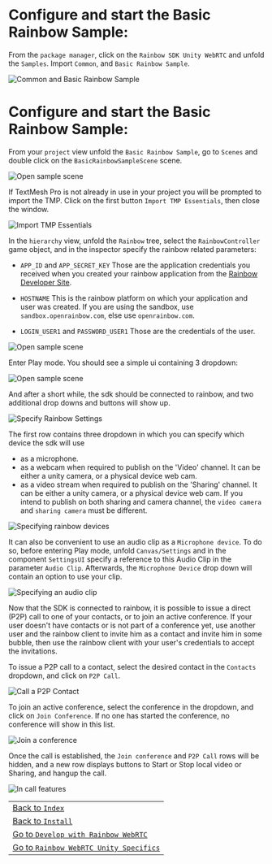 # Configure and start the Basic Rainbow Sample:
From the `package manager`, click on the `Rainbow SDK Unity WebRTC` and unfold the `Samples`.
Import `Common`, and `Basic Rainbow Sample`.

![Common and Basic Rainbow Sample](../images/sample01import.png)

# Configure and start the Basic Rainbow Sample:

From your `project` view unfold the  `Basic Rainbow Sample`, go to `Scenes` and double click on the `BasicRainbowSampleScene` scene.

![Open sample scene](../images/sample0101.png)
 
If TextMesh Pro is not already in use in your project you will be prompted to import the TMP. 
Click on the first button `Import TMP Essentials`, then close the window.

![Import TMP Essentials](../images/sample02.png)

In the `hierarchy` view, unfold the `Rainbow` tree, select the `RainbowController` game object, and in the inspector specify the rainbow related parameters:
+ `APP_ID` and `APP_SECRET_KEY`
Those are the application credentials you received when you created your rainbow application from the [Rainbow Developer Site](https://developers.openrainbow.com).

+ `HOSTNAME`
This is the rainbow platform on which your application and user was created.
If you are using the sandbox, use `sandbox.openrainbow.com`, else use `openrainbow.com`.

+ `LOGIN_USER1` and `PASSWORD_USER1`
Those are the credentials of the user.

![Open sample scene](../images/sample0102.png)

Enter Play mode. You should see a simple ui containing 3 dropdown:

![Open sample scene](../images/sample04a.png)

And after a short while, the sdk should be connected to rainbow, and two additional drop downs and buttons will show up.

![Specify Rainbow Settings](../images/sample04b.png)

The first row contains three dropdown in which you can specify which device the sdk will use 
+ as a microphone.
+ as a webcam when required to publish on the 'Video' channel. It can be either a unity camera, or a physical device web cam.
+ as a video stream when required to publish on the 'Sharing' channel. It can be either a unity camera, or a physical device web cam.
If you intend to publish on both sharing and camera channel, the `video camera` and `sharing camera` must be different.

![Specifying rainbow devices](../images/sample04c.png)

It can also be convenient to use an audio clip as a `Microphone device`.
To do so, before entering Play mode, unfold `Canvas/Settings` and in the component `SettingsUI` specify a reference to this Audio Clip in the parameter `Audio Clip`.
Afterwards, the `Microphone Device` drop down will contain an option to use your clip.

![Specifying an audio clip](../images/sample0104.png)

Now that the SDK is connected to rainbow, it is possible to issue a  direct (P2P) call to one of your contacts, or to join an active conference.
If your user doesn't have contacts or is not part of a conference yet, use another user and the rainbow client to invite him as a contact and invite him in some bubble,
then use the rainbow client with your user's credentials to accept the invitations.

To issue a P2P call to a contact, select the desired contact in the `Contacts` dropdown, and click on `P2P Call`.

![Call a P2P Contact](../images/sample05.png)

To join an active conference, select the conference in the dropdown, and click on `Join Conference`.
If no one has started the conference, no conference will show in this list.

![Join a conference](../images/sample06.png)

Once the call is established, the `Join conference` and `P2P Call` rows will be hidden, and a new row displays buttons to Start or Stop local video or Sharing, and hangup the call.

![In call features](../images/sample07.png)


| |
| ----------- |  
|[Back to `Index`](../index.md)|
|[Back to `Install`](install.md)|
|[Go to `Develop with Rainbow WebRTC`](developing_general.md)|
|[Go to `Rainbow WebRTC Unity Specifics`](developing_unity.md)|
